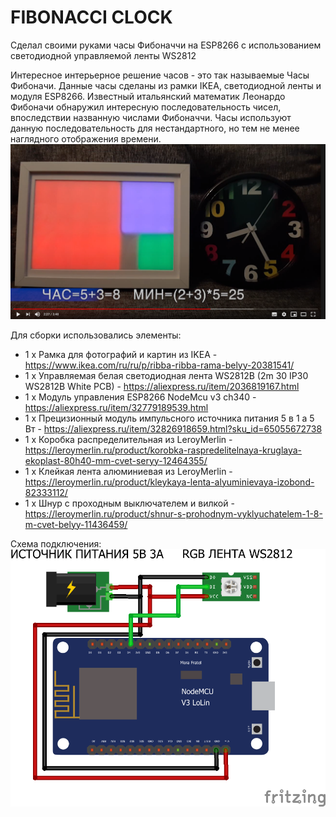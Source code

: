 # FIBONACCI CLOCK
Сделал своими руками часы Фибоначчи на ESP8266 с использованием светодиодной управляемой ленты WS2812

Интересное интерьерное решение часов - это так называемые Часы Фибоначи.
Данные часы сделаны из рамки IKEA, светодиодной ленты и модуля ESP8266.
Известный итальянский математик Леонардо Фибоначи обнаружил интересную последовательность чисел, впоследствии названную числами Фибоначчи.
Часы используют данную последовательность для нестандартного, но тем не менее наглядного отображения времени.
[![Видео](https://github.com/dbprof/fibo-clock/blob/main/video.png)](https://youtu.be/IcRfJtk7yhI)

Для сборки использовались элементы:
* 1 х Рамка для фотографий и картин из IKEA - https://www.ikea.com/ru/ru/p/ribba-ribba-rama-belyy-20381541/
* 1 х Управляемая белая светодиодная лента WS2812B (2m 30 IP30 WS2812B White PCB) - https://aliexpress.ru/item/2036819167.html
* 1 х Модуль управления ESP8266 NodeMcu v3 ch340 - https://aliexpress.ru/item/32779189539.html
* 1 х Прецизионный модуль импульсного источника питания 5 в 1 а 5 Вт - https://aliexpress.ru/item/32826918659.html?sku_id=65055672738
* 1 х Коробка распределительная из LeroyMerlin - https://leroymerlin.ru/product/korobka-raspredelitelnaya-kruglaya-ekoplast-80h40-mm-cvet-seryy-12464355/
* 1 х Клейкая лента алюминиевая из LeroyMerlin - https://leroymerlin.ru/product/kleykaya-lenta-alyuminievaya-izobond-82333112/
* 1 х Шнур с проходным выключателем и вилкой - https://leroymerlin.ru/product/shnur-s-prohodnym-vyklyuchatelem-1-8-m-cvet-belyy-11436459/

Схема подключения:
![Схема подключения](https://github.com/dbprof/fibo-clock/blob/main/schema.png)
